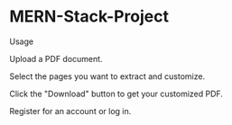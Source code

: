 # MERN-Stack-Project


Usage

Upload a PDF document.

Select the pages you want to extract and customize.

Click the "Download" button to get your customized PDF.

Register for an account or log in.

